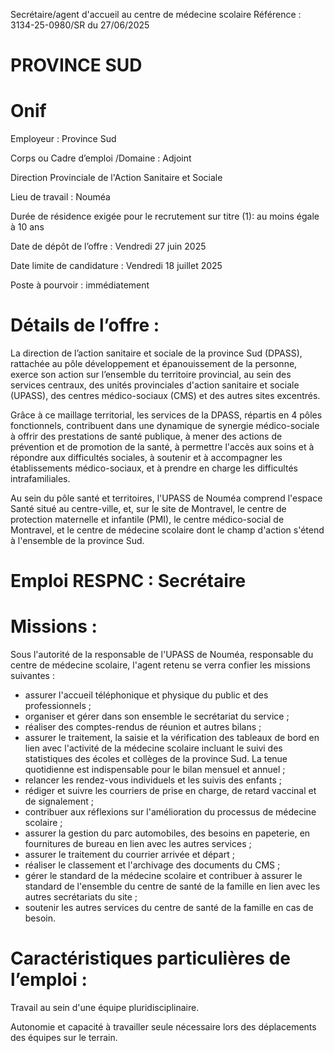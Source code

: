 
Secrétaire/agent d'accueil au centre de médecine scolaire
Référence : 3134-25-0980/SR du 27/06/2025


# PROVINCE SUD

# Onif

Employeur : Province Sud

Corps ou Cadre d’emploi /Domaine : Adjoint

Direction Provinciale de l'Action Sanitaire et Sociale

Lieu de travail : Nouméa

Durée de résidence exigée pour le recrutement sur titre (1): au moins égale à 10 ans

Date de dépôt de l’offre : Vendredi 27 juin 2025

Date limite de candidature : Vendredi 18 juillet 2025

Poste à pourvoir : immédiatement

# Détails de l’offre :

La direction de l’action sanitaire et sociale de la province Sud (DPASS), rattachée au pôle développement et épanouissement de la personne, exerce son action sur l’ensemble du territoire provincial, au sein des services centraux, des unités provinciales d'action sanitaire et sociale (UPASS), des centres médico-sociaux (CMS) et des autres sites excentrés.

Grâce à ce maillage territorial, les services de la DPASS, répartis en 4 pôles fonctionnels, contribuent dans une dynamique de synergie médico-sociale à offrir des prestations de santé publique, à mener des actions de prévention et de promotion de la santé, à permettre l'accès aux soins et à répondre aux difficultés sociales, à soutenir et à accompagner les établissements médico-sociaux, et à prendre en charge les difficultés intrafamiliales.

Au sein du pôle santé et territoires, l'UPASS de Nouméa comprend l'espace Santé situé au centre-ville, et, sur le site de Montravel, le centre de protection maternelle et infantile (PMI), le centre médico-social de Montravel, et le centre de médecine scolaire dont le champ d'action s'étend à l'ensemble de la province Sud.

# Emploi RESPNC : Secrétaire

# Missions :

Sous l'autorité de la responsable de l'UPASS de Nouméa, responsable du centre de médecine scolaire, l'agent retenu se verra confier les missions suivantes :

- assurer l'accueil téléphonique et physique du public et des professionnels ;
- organiser et gérer dans son ensemble le secrétariat du service ;
- réaliser des comptes-rendus de réunion et autres bilans ;
- assurer le traitement, la saisie et la vérification des tableaux de bord en lien avec l'activité de la médecine scolaire incluant le suivi des statistiques des écoles et collèges de la province Sud. La tenue quotidienne est indispensable pour le bilan mensuel et annuel ;
- relancer les rendez-vous individuels et les suivis des enfants ;
- rédiger et suivre les courriers de prise en charge, de retard vaccinal et de signalement ;
- contribuer aux réflexions sur l'amélioration du processus de médecine scolaire ;
- assurer la gestion du parc automobiles, des besoins en papeterie, en fournitures de bureau en lien avec les autres services ;
- assurer le traitement du courrier arrivée et départ ;
- réaliser le classement et l'archivage des documents du CMS ;
- gérer le standard de la médecine scolaire et contribuer à assurer le standard de l'ensemble du centre de santé de la famille en lien avec les autres secrétariats du site ;
- soutenir les autres services du centre de santé de la famille en cas de besoin.

# Caractéristiques particulières de l’emploi :

Travail au sein d'une équipe pluridisciplinaire.

Autonomie et capacité à travailler seule nécessaire lors des déplacements des équipes sur le terrain.


